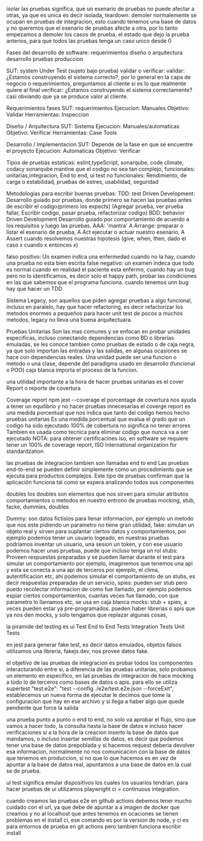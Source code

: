 isolar las pruebas significa, que un esenario de pruebas no puede afectar a otras, ya que es unica es decir isolada,
teardown: demoler normalemente se ocupan en pruebas de integracion, esto cuando tenemos una base de datos y no queremos que el esenario de pruebas afecte a otra, por lo tanto empezamos a demoler los casos de prueba, el estado que dejo la prueba anterios, para que todos las pruebas tenga un caso unico desde 0


Fases del desarrollo de software:
  requerimientos
  diseño o arquitectura
  desarrollo
  pruebas
  produccion

SUT: system Under Test (sujeto bajo prueba)
validar o verificar:
  validar: ¿Estamos construyendo el sistema correcto?, por lo general en la capa de negocio o requerimientos, preguntamos al cliente si es lo que realmente quiere al final
  verificar: ¿Estamos construyendo el sistema correctamente? casi obviando que ya se produce valor al cliente.


Requerimientos fases
  SUT: requerimientos
  Ejecucion: Manuales
  Objetivo: Validar
  Herramientas: Inspeccion

Diseño / Arquitectura
  SUT: Sistema
  Ejecucion: Manuales/automaticas
  Objetivo: Verificar
  Herramientas: Case Tools

Desarrollo / Implementacion
  SUT: Depende de la fase en que se encuentre el proyecto
  Ejecucion: Automaticas
  Objetivo: Verificar


Tipos de pruebas
  estaticas: eslint,typeScript, sonarqube, code climate, codacy
    sonarqube mantine que el codigo no sea tan complejo,
  funcionales: unitarias,integracion, End to end, ui test
  no funcionales: Rendimiento, de carga o estabilidad, pruebas de estres, usabilidad, seguridad

Metodologias para escribir buenas pruebas:
  TDD: test Driven Development: Desarrollo guiado por pruebas, donde primero se hacen las pruebas antes de escribir el codigo(primero los expects)  (Agregar prueba, ver prueba fallar, Escribir codigo, pasar prueba, refactorizar codigo)
  BDD: behavior Driven Development Desarrollo guiado por comportamiento de acuerdo a los requisitos y luego las
  pruebas.
  AAA: 'mantra' A Arrange: preparar o listar el esenario de prueba, A Act ejecutar o actuar nuestro esenario, A Assert cuando resolvemos nuestras hipotesis (give, when, then, dado el caso x cuando x entonces x)

falso positivo: Un examen indica una enfermedad cuando no la hay, cuando una prueba no esta bien escrita
false negativo: un examen indeca que todo es normal cuando en realidad el paciente esta enfermo, cuando hay un bug pero no lo identificamos, es decir solo el happy path, probar las condiciones en las que sabemos que el programa funciona. cuando tenemos unn bug hay que hacer un TDD

Sistema Legacy, son aquellos que piden agregar pruebas a algo funcional, incluso en paralelo, hay que hacer refactoring, es decir refactorizar los metodos enormes a pequeños para hacer unit test de pocos a muchos metodos, legacy no lleva una buena arquitectuara.

Pruebas Unitarias
Son las mas comunes y se enfocan en probar unidades especificas, incluso conectando dependencias como
BD o librerias emuladas, se les conoce tambien como pruebas de estado o de caja negra, ya que solo importan las entradas y las salidas, en algunas ocasiones se hace con dependencias reales.
Una unidad puede ser una funcion o metodo o una clase, depende del paradigma usado en desarrollo (funcional o POO)
caja blanca importa el proceso de la funcion.

una utilidad importante a la hora de hacer pruebas unitarias es el cover Report o reporte de covertura

Coverage report
npm jest --coverage 
  el porcentage de covertura nos ayuda a tener un equilibrio y no hacer pruebas innecesarias
  el coverge report es una medida porcentual que nos indica que tanto del codigo hemos hecho pruebas unitarias
  Es una medida porcentual que evalua el grado que un codigo ha sido ejecutado
  100% de cobertura no significa no tener errores
  Tambien es usada como tecnica para eliminar codigo que nunca va a ser ejecutado
NOTA: para obtener certificacines iso, en software se requiere tener un 100% de coverage report, ISO international organization for standardzation

las pruebas de integracion tambien son llamadas end to end
Las pruebas end-to-end se pueden definir simplemente como un procedimiento que se ejecuta para productos complejos. Este tipo de pruebas confirman que la aplicación funciona tal como se espera analizando todos sus componentes

doubles
  los doubles son elementos que nos sirven para simular atributos comportamientos o metodos en nuestro entrono de pruebas
  mocking, stub, facke, dummies, doubles

  Dummy: son datos fictisios para llenar informacion, por ejemplo un metodo que nos este pidiendo un parametro no tiene gran utilidad,
  fake: simulan un objeto real y sirven para suplantar ciertos datos y comportamientos, por ejemplo podemos tener un usuario logeado, en nuestras pruebas podriamos inventar un usuario, una sesion un token, y con ese usuario podemos hacer unas pruebas, puede que incluso tenga un rol
  stubs: Proveen respuestas preparadas y se pueden llamar durante el test para simular un comportamiento por ejemplo, imaginemos que tenemos una api y esta se conecta a una api de terceros por ejemplo, el clima, autentificacion etc, ahi podemos simular el comportamiento de un stubs, es decir respuestas preparadas de un servicio,
  spies: pueden ser stub pero puedo recolectar informacion de como fue llamado, por ejemplo podemos espiar ciertos comportamientos, cuantas veces fue llamado, con que parametro lo llamamos etc, se usa en caja blanca
  mocks: stub + spies, a veces pueden estar ya pre-programados. pueden haber librerias o apis que ya nos den mocks, y solo tengamos que replazar algunas cosas, 
  
la piramide del testing es
  ui Test
  End to End Tests
  Integration Tests
  Unit Tests


  en jest para generar fake test, es decir datos emulados, objetos falsos utilizamos una libreria, fakejs.dev, nos provee datos fake. 

el objetivo de las pruebas de integracion es probar todos los componentes interacturando entre si, a diferencia de las pruebas unitarias, solo probamos un elemento en especifico, en las pruebas de integracion de hace mocking a todo lo de terceros como bases de datos o apis.
para ello se utiliza supertest 
"test:e2e": "test --config ./e2e/test.e2e.json --forceExit",
establecemos un nueva forma de ejecutar le decimos que tome la configuracion que hay en ese archivo y si llega a haber algo que quede pendiente que force la salida

una prueba punto a punto o end to end, no solo va aprobar el flujo, sino que vamos a hacer todo, la consulta hasta la base de datos e incluso hacer verificaciones si a la hora de la creacion inserto la base de datos que mandamos, o incluso insertar semillas de datos, es decir que podemos tener una base de datos prepoblada y si hacemos request deberia devolver esa informacion, normalmente no nos comunicacion con la base de datos que tenemos en produccion, si no que lo que hacemos es en vez de apuntar a la base de datos real, apuntamos a una base de datos en la cual se de prueba.

ui test
significa emular dispositivos los cuales los usuarios tendrian.
para hacer pruebas de ui utilizamos playwright
ci = continuous integration

cuando creamos las pruebas e2e en github actions debemos tener mucho cuidado con el url, ya que debe de apuntar a a imagen de docker que creamos y no al localhost que antes tenemos
en ocaciones se tienen problemas en el install ci, ese comando es por la version de node, y ci es para entornos de prueba en git actions pero tambien funciona escribir install 
